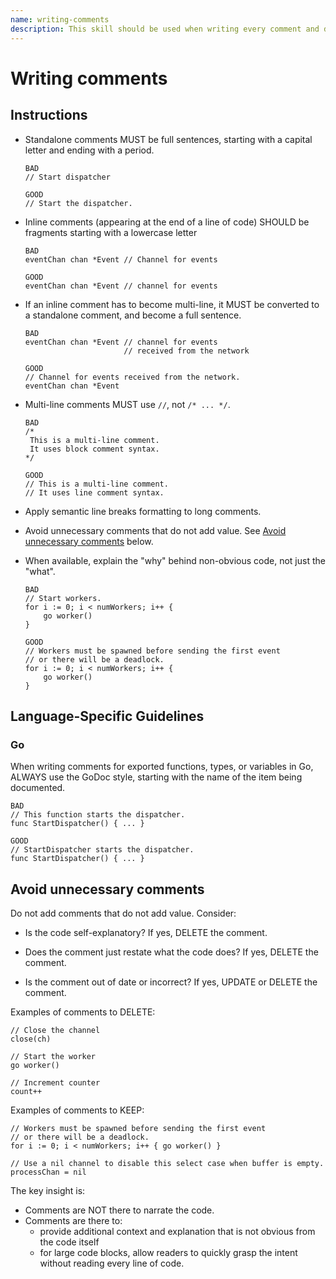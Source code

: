 ```yaml
---
name: writing-comments
description: This skill should be used when writing every comment and documentation block in code.
---
```


# Writing comments

## Instructions

- Standalone comments MUST be full sentences,
  starting with a capital letter and ending with a period.

    ```
    BAD
    // Start dispatcher

    GOOD
    // Start the dispatcher.
    ```

- Inline comments (appearing at the end of a line of code)
  SHOULD be fragments starting with a lowercase letter

    ```
    BAD
    eventChan chan *Event // Channel for events

    GOOD
    eventChan chan *Event // channel for events
    ```

- If an inline comment has to become multi-line,
  it MUST be converted to a standalone comment,
  and become a full sentence.

    ```
    BAD
    eventChan chan *Event // channel for events
                          // received from the network

    GOOD
    // Channel for events received from the network.
    eventChan chan *Event
    ```

- Multi-line comments MUST use `//`, not `/* ... */`.

    ```
    BAD
    /*
     This is a multi-line comment.
     It uses block comment syntax.
    */

    GOOD
    // This is a multi-line comment.
    // It uses line comment syntax.
    ```

- Apply semantic line breaks formatting to long comments.

- Avoid unnecessary comments that do not add value.
  See [Avoid unnecessary comments](#avoid-unnecessary-comments) below.

- When available, explain the "why" behind non-obvious code,
  not just the "what".

    ```
    BAD
    // Start workers.
    for i := 0; i < numWorkers; i++ {
        go worker()
    }

    GOOD
    // Workers must be spawned before sending the first event
    // or there will be a deadlock.
    for i := 0; i < numWorkers; i++ {
        go worker()
    }
    ```

## Language-Specific Guidelines

### Go

When writing comments for exported functions, types, or variables in Go,
ALWAYS use the GoDoc style,
starting with the name of the item being documented.

```
BAD
// This function starts the dispatcher.
func StartDispatcher() { ... }

GOOD
// StartDispatcher starts the dispatcher.
func StartDispatcher() { ... }
```

## Avoid unnecessary comments

Do not add comments that do not add value.
Consider:

- Is the code self-explanatory?
  If yes, DELETE the comment.

- Does the comment just restate what the code does?
  If yes, DELETE the comment.

- Is the comment out of date or incorrect?
  If yes, UPDATE or DELETE the comment.

Examples of comments to DELETE:

```
// Close the channel
close(ch)

// Start the worker
go worker()

// Increment counter
count++
```

Examples of comments to KEEP:

```
// Workers must be spawned before sending the first event
// or there will be a deadlock.
for i := 0; i < numWorkers; i++ { go worker() }

// Use a nil channel to disable this select case when buffer is empty.
processChan = nil
```

The key insight is:

- Comments are NOT there to narrate the code.
- Comments are there to:
  - provide additional context and explanation
    that is not obvious from the code itself
  - for large code blocks,
    allow readers to quickly grasp the intent
    without reading every line of code.
